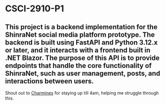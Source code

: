 # CSCI-2910-P1
## This project is a backend implementation for the ShinraNet social media platform prototype. The backend is built using FastAPI and Python 3.12.x or later, and it interacts with a frontend built in .NET Blazor. The purpose of this API is to provide endpoints that handle the core functionality of ShinraNet, such as user management, posts, and interactions between users.
Shout out to [Charmines](https://github.com/ilikestohack) for staying up till 4am, helping me struggle through this.